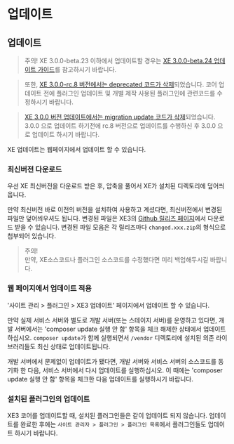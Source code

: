 # 업데이트

## 업데이트

> 주의! XE 3.0.0-beta.23 이하에서 업데이트할 경우는 [XE 3.0.0-beta.24 업데이트 가이드](https://www.xpressengine.io/blog/XE-300-beta24-업데이트-가이드)를 참고하시기 바랍니다.    

>또한, [XE 3.0.0-rc.8 버전에서는 deprecated 코드가 삭제](https://www.xpressengine.io/blog/XE-300-rc8-배포-안내)되었습니다. 코어 업데이트 전에 플러그인 업데이트 및 개별 제작 사용된 플러그인에 관련코드를 수정하시기 바랍니다.    

>[XE 3.0.0 버전 업데이트에서는 migration update 코드가 삭제](https://www.xpressengine.io/blog/XE-300-배포-안내)되었습니다. 3.0.0 으로 업데이트 하기전에 rc.8 버전으로 업데이트를 수행하신 후 3.0.0 으로 업데이트 하시기 바랍니다.

XE 업데이트는 웹페이지에서 업데이트 할 수 있습니다.

### 최신버전 다운로드

우선 XE 최신버전을 다운로드 받은 후, 압축을 풀어서 XE가 설치된 디렉토리에 덮어씌웁니다.

만약 최신버전 바로 이전의 버전을 설치하여 사용하고 계셨다면, 최신버전에서 변경된 파일만 덮어씌우셔도 됩니다. 변경된 파일은 XE3의 [Github 릴리즈 페이지](https://github.com/xpressengine/xpressengine/releases)에서 다운로드 받을 수 있습니다. 변경된 파일 모음은 각 릴리즈마다 `changed.xxx.zip`의 형식으로 첨부되어 있습니다.

> 주의!  
> 만약, XE소스코드나 플러그인 소스코드를 수정했다면 미리 백업해두시길 바랍니다.

### 웹 페이지에서 업데이트 적용

'사이트 관리 &gt; 플러그인 &gt; XE3 업데이트' 페이지에서 업데이트 할 수 있습니다.

만약 실제 서비스 서버와 별도로 개발 서버\(또는 스테이지 서버\)를 운영하고 있다면, 개발 서버에서는 'composer update 실행 안 함' 항목을 체크 해제한 상태에서 업데이트 하십시오. `composer update`가 함께 실행되면서 `/vendor` 디렉토리에 설치된 의존 라이브러리들도 최신 상태로 업데이트됩니다.

개발 서버에서 문제없이 업데이트가 됐다면, 개발 서버와 서비스 서버의 소스코드를 동기화 한 다음, 서비스 서버에서 다시 업데이트를 실행하십시오. 이 때에는 'composer update 실행 안 함' 항목을 체크한 다음 업데이트를 실행하시기 바랍니다.

### 설치된 플러그인의 업데이트

XE3 코어를 업데이트할 때, 설치된 플러그인들은 같이 업데이트 되지 않습니다. 업데이트를 완료한 후에는 `사이트 관리자 > 플러그인 > 플러그인 목록`에서 플러그인들도 업데이트 하시기 바랍니다.


